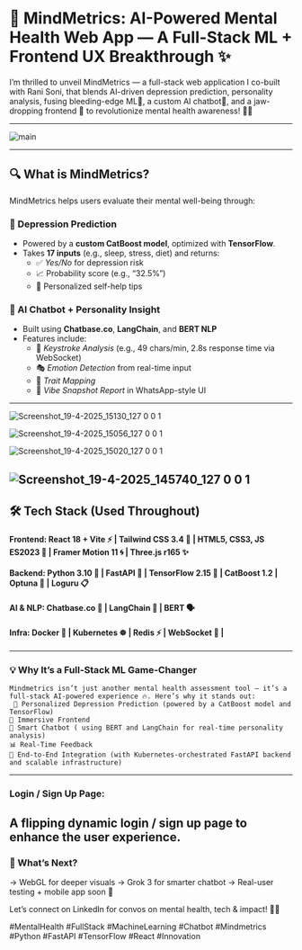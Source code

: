 # 🎨 MindMetrics: AI-Powered Mental Health Web App — A Full-Stack ML + Frontend UX Breakthrough ✨

I’m thrilled to unveil MindMetrics — a full-stack web application I co-built with Rani Soni, that blends AI-driven depression prediction, personality analysis, fusing bleeding-edge ML🚀, a custom AI chatbot🤖, and a jaw-dropping frontend 🎉 to revolutionize mental health awareness! 🧠💙

---
![main](https://github.com/user-attachments/assets/4fbe12f3-1cf3-464d-b667-ed8ea099e92f)

---

## 🔍 What is MindMetrics?

MindMetrics helps users evaluate their mental well-being through:

### 🧠 Depression Prediction
- Powered by a **custom CatBoost model**, optimized with **TensorFlow**.
- Takes **17 inputs** (e.g., sleep, stress, diet) and returns:
  - ✅ *Yes/No* for depression risk
  - 📈 Probability score (e.g., “32.5%”)
  - 🎯 Personalized self-help tips 

### 🤖 AI Chatbot + Personality Insight
- Built using **Chatbase.co**, **LangChain**, and **BERT NLP**
- Features include:
  - 💬 *Keystroke Analysis* (e.g., 49 chars/min, 2.8s response time via WebSocket)
  - 🎭 *Emotion Detection* from real-time input
  - 🧬 *Trait Mapping* 
  - 📲 *Vibe Snapshot Report* in WhatsApp-style UI

---
![Screenshot_19-4-2025_15130_127 0 0 1](https://github.com/user-attachments/assets/5a9c4f49-8b48-44bf-89a7-f9e46c553d3e)
 
 ![Screenshot_19-4-2025_15056_127 0 0 1](https://github.com/user-attachments/assets/8f7c6ce7-28e2-4f44-9745-c41abcd69df9)
 
 ![Screenshot_19-4-2025_15020_127 0 0 1](https://github.com/user-attachments/assets/ea13cdda-ffd3-438f-9f0f-c4d1a322c640)
 
 ![Screenshot_19-4-2025_145740_127 0 0 1](https://github.com/user-attachments/assets/dac54dbd-8dd5-471f-a896-0dd852dc3684)
---

## 🛠 Tech Stack (Used Throughout)
#### Frontend: React 18 + Vite ⚡ | Tailwind CSS 3.4 🎨 | HTML5, CSS3, JS ES2023 🧱 | Framer Motion 11 🌀 | Three.js r165 ✨
#### Backend: Python 3.10 🐍 | FastAPI 🚀 | TensorFlow 2.15 🧠 | CatBoost 1.2 | Optuna 🔧 | Loguru 📋
#### AI & NLP: Chatbase.co 🤖 | LangChain 🧠 | BERT 🗣️
#### Infra: Docker 🐳 | Kubernetes ☸️ | Redis ⚡ | WebSocket 🔌 | 

---

### 💡 Why It’s a Full-Stack ML Game-Changer
    Mindmetrics isn’t just another mental health assessment tool — it’s a full-stack AI-powered experience 🔥. Here’s why it stands out:
     🧠 Personalized Depression Prediction (powered by a CatBoost model and TensorFlow)
    🎨 Immersive Frontend
    🤖 Smart Chatbot ( using BERT and LangChain for real-time personality analysis)
    📊 Real-Time Feedback
    🔗 End-to-End Integration (with Kubernetes-orchestrated FastAPI backend and scalable infrastructure)

---
### Login / Sign Up Page:
  A flipping dynamic login / sign up page  to enhance the user experience.
---


### 🚀 What’s Next?
→ WebGL for deeper visuals
→ Grok 3 for smarter chatbot
→ Real-user testing + mobile app soon 📲

Let’s connect on LinkedIn for convos on mental health, tech & impact! 💬✨

#MentalHealth #FullStack #MachineLearning #Chatbot #Mindmetrics #Python #FastAPI #TensorFlow #React #Innovation
